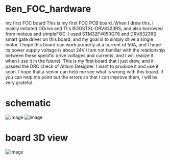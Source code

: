 # Ben_FOC_hardware
my first FOC board
This is my first FOC PCB board. When I drew this, I mainly imitated ODrive and TI's BOOSTXL-DRV8323RS, and also borrowed from moteus and simpleFOC. I used STM32F405RGT6 and DRV8323RS smart gate driver on this board, and my goal is to simply drive a single motor. I hope this board can work properly at a current of 50A, and I hope its power supply voltage is about 24V (I am not familiar with the relationship between these specific drive voltages and currents, and I will realize it when I use it in the future). This is my first board that I just drew, and it passed the DRC check of Altium Designer. I want to produce it and use it soon. I hope that a senior can help me see what is wrong with this board. If you can help me point out the errors so that I can improve them, I will be very grateful.
# schematic
![image](https://github.com/user-attachments/assets/f6a6e90e-3743-4f37-8011-5af6c857b2bd)
![image](https://github.com/user-attachments/assets/70ccbf4f-6351-4f55-b01c-86a10ce3d634)
# board 3D view
![image](https://github.com/user-attachments/assets/70453ffe-5e73-4cf5-a7f4-4eb58eb54d15)
